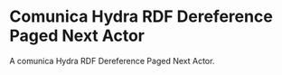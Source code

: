 # Comunica Hydra RDF Dereference Paged Next Actor

A comunica Hydra RDF Dereference Paged Next Actor.

